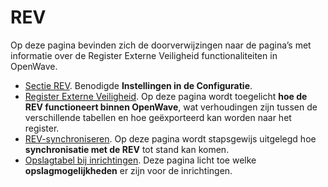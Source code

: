# REV

Op deze pagina bevinden zich de doorverwijzingen naar de pagina’s met informatie over de Register Externe Veiligheid functionaliteiten in OpenWave.

- [Sectie REV](/instellen_inrichten/configuratie/sectie_rev.md). Benodigde **Instellingen in de Configuratie**.
- [Register Externe Veiligheid](/instellen_inrichten/register_exrterne_veiligheid.md). Op deze pagina wordt toegelicht **hoe de REV functioneert binnen OpenWave**, wat verhoudingen zijn tussen de verschillende tabellen en hoe geëxporteerd kan worden naar het register.
- [REV-synchroniseren](/probleemoplossing/programmablokken/rev_synchroniseren.md). Op deze pagina wordt stapsgewijs uitgelegd hoe **synchronisatie met de REV** tot stand kan komen.
- [Opslagtabel bij inrichtingen](/instellen_inrichten/opslag_bij_inrichtingen.md). Deze pagina licht toe welke **opslagmogelijkheden** er zijn voor de inrichtingen.
